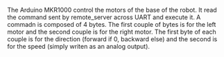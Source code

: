 The Arduino MKR1000 control the motors of the base of the robot.
It read the command sent by remote_server across UART and execute it.
A commadn is composed of 4 bytes.
The first couple of bytes is for the left motor and the second couple is for the  right motor.
The first byte of each couple is for the direction (forward if 0, backward else) and the second is for the speed (simply writen as an analog output).